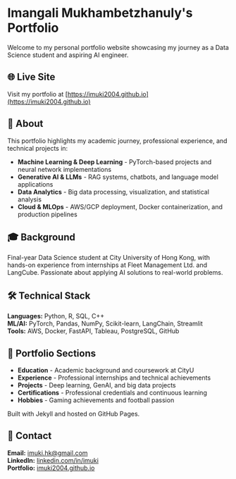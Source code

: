 # Imangali Mukhambetzhanuly's Portfolio

Welcome to my personal portfolio website showcasing my journey as a Data Science student and aspiring AI engineer.

## 🌐 Live Site
Visit my portfolio at [https://imuki2004.github.io](https://imuki2004.github.io)

## 📖 About
This portfolio highlights my academic journey, professional experience, and technical projects in:
- **Machine Learning & Deep Learning** - PyTorch-based projects and neural network implementations
- **Generative AI & LLMs** - RAG systems, chatbots, and language model applications  
- **Data Analytics** - Big data processing, visualization, and statistical analysis
- **Cloud & MLOps** - AWS/GCP deployment, Docker containerization, and production pipelines

## 🎓 Background
Final-year Data Science student at City University of Hong Kong, with hands-on experience from internships at Fleet Management Ltd. and LangCube. Passionate about applying AI solutions to real-world problems.

## 🛠️ Technical Stack
**Languages:** Python, R, SQL, C++  
**ML/AI:** PyTorch, Pandas, NumPy, Scikit-learn, LangChain, Streamlit  
**Tools:** AWS, Docker, FastAPI, Tableau, PostgreSQL, GitHub

## 📁 Portfolio Sections
- **Education** - Academic background and coursework at CityU
- **Experience** - Professional internships and technical achievements
- **Projects** - Deep learning, GenAI, and big data projects
- **Certifications** - Professional credentials and continuous learning
- **Hobbies** - Gaming achievements and football passion

Built with Jekyll and hosted on GitHub Pages.

## 📧 Contact
**Email:** imuki.hk@gmail.com  
**LinkedIn:** [linkedin.com/in/imuki](https://linkedin.com/in/imuki)  
**Portfolio:** [imuki2004.github.io](https://imuki2004.github.io)